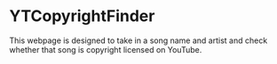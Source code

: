 # YTCopyrightFinder
This webpage is designed to take in a song name and artist and check whether that song is copyright licensed on YouTube.
